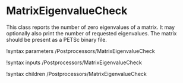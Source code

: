 # MatrixEigenvalueCheck

This class reports the number of zero eigenvalues of a matrix. It may optionally also print the number of requested eigenvalues. The matrix should be present as a PETSc binary file.

!syntax parameters /Postprocessors/MatrixEigenvalueCheck

!syntax inputs /Postprocessors/MatrixEigenvalueCheck

!syntax children /Postprocessors/MatrixEigenvalueCheck
